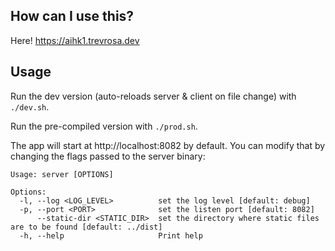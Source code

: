 ## How can I use this?

Here! https://aihk1.trevrosa.dev

## Usage

Run the dev version (auto-reloads server & client on file change) with `./dev.sh`.

Run the pre-compiled version with `./prod.sh`.

The app will start at http://localhost:8082 by default. You can modify that by changing the flags passed to the server binary:

```
Usage: server [OPTIONS]

Options:
  -l, --log <LOG_LEVEL>          set the log level [default: debug]
  -p, --port <PORT>              set the listen port [default: 8082]
      --static-dir <STATIC_DIR>  set the directory where static files are to be found [default: ../dist]
  -h, --help                     Print help
```
